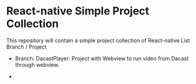 # React-native Simple Project Collection

This repository will contain a simple project collection of React-native
List Branch / Project
 - Branch: DacastPlayer:
   Project with Webview to run video from Dacast through webview.
   
 - 
